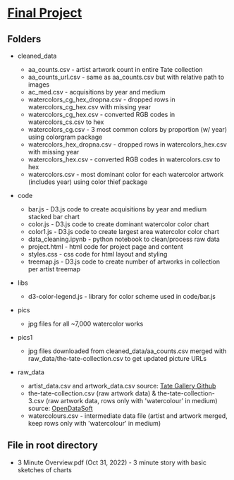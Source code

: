 # <a href="https://crliu4.github.io/CAPP30239_FA22/final_project/code/project.html">Final Project</a>

## Folders
* cleaned_data
    * aa_counts.csv - artist artwork count in entire Tate collection
    * aa_counts_url.csv - same as aa_counts.csv but with relative path to images
    * ac_med.csv - acquisitions by year and medium
    * watercolors_cg_hex_dropna.csv - dropped rows in watercolors_cg_hex.csv with missing year
    * watercolors_cg_hex.csv - converted RGB codes in watercolors_cs.csv to hex
    * watercolors_cg.csv - 3 most common colors by proportion (w/ year) using colorgram package
    * watercolors_hex_dropna.csv - dropped rows in watercolors_hex.csv with missing year
    * watercolors_hex.csv - converted RGB codes in watercolors.csv to hex
    * watercolors.csv - most dominant color for each watercolor artwork (includes year) using color thief package

* code
    * bar.js - D3.js code to create acquisitions by year and medium stacked bar chart
    * color.js - D3.js code to create dominant watercolor color chart
    * color1.js - D3.js code to create largest area watercolor color chart
    * data_cleaning.ipynb - python notebook to clean/process raw data
    * project.html - html code for project page and content
    * styles.css - css code for html layout and styling
    * treemap.js - D3.js code to create number of artworks in collection per artist treemap

* libs
    * d3-color-legend.js - library for color scheme used in code/bar.js

* pics
    * jpg files for all ~7,000 watercolor works

* pics1
    * jpg files downloaded from cleaned_data/aa_counts.csv merged with raw_data/the-tate-collection.csv to get 
    updated picture URLs

* raw_data
    * artist_data.csv and artwork_data.csv source: <a href="https://github.com/tategallery/collection">Tate Gallery Github</a>
    * the-tate-collection.csv (raw artwork data) & the-tate-collection-3.csv (raw artwork data, rows only with 'watercolour' in medium) source: <a href="https://public.opendatasoft.com/explore/dataset/the-tate-collection/table/">OpenDataSoft</a>
    * watercolours.csv - intermediate data file (artist and artwork merged, keep rows only with 'watercolour' in medium)

## File in root directory
* 3 Minute Overview.pdf (Oct 31, 2022) - 3 minute story with basic sketches of charts

